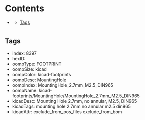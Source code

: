 



Contents
========

* [](#)
	* [Tags](#tags)

# 

## Tags

- index: 8397
- hexID: 
- oompType: FOOTPRINT
- oompSize: kicad
- oompColor: kicad-footprints
- oompDesc: MountingHole
- oompIndex: MountingHole_2.7mm_M2.5_DIN965
- oompName: kicad-footprints/MountingHole/MountingHole_2.7mm_M2.5_DIN965
- kicadDesc: Mounting Hole 2.7mm, no annular, M2.5, DIN965
- kicadTags: mounting hole 2.7mm no annular m2.5 din965
- kicadAttr: exclude_from_pos_files exclude_from_bom
